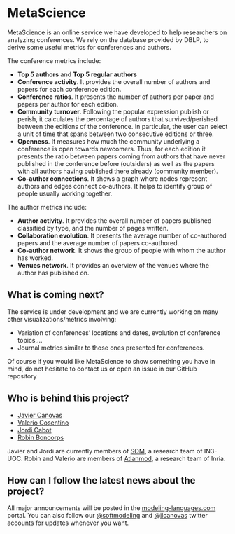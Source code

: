 # MetaScience

MetaScience is an online service we have developed to help researchers on analyzing conferences. We rely on the database provided by DBLP, to derive some useful metrics for conferences and authors. 

The conference metrics include:

- **Top 5 authors** and **Top 5 regular authors**
- **Conference activity**. It provides the overall number of authors and papers for each conference edition.
- **Conference ratios**. It presents the number of authors per paper and papers per author for each edition.
- **Community turnover**. Following the popular expression publish or perish, it calculates the percentage of authors that survived/perished between the editions of the conference. In particular, the user can select a unit of time that spans between two consecutive editions or three.
- **Openness**. It measures how much the community underlying a conference is open towards newcomers. Thus, for each edition it presents the ratio between papers coming from authors that have never published in the conference before (outsiders) as well as the papers with all authors having published there already (community member).
- **Co-author connections**. It shows a graph where nodes represent authors and edges connect co-authors. It helps to identify group of people usually working together.

The author metrics include:

- **Author activity**. It provides the overall number of papers published classified by type, and the number of pages written.
- **Collaboration evolution**. It presents the average number of co-authored papers and the average number of papers co-authored.
- **Co-author network**. It shows the group of people with whom the author has worked. 
- **Venues network**.  It provides an overview of the venues where the author has published on.

## What is coming next?

The service is under development and we are currently working on many other visualizations/metrics involving:
- Variation of conferences’ locations and dates, evolution of conference topics,...
- Journal metrics similar to those ones presented for conferences.
 
Of course if you would like MetaScience to show something you have in mind, do not hesitate to contact us or open an issue in our GitHub repository

## Who is behind this project?

* [Javier Canovas](http://github.com/jlcanovas/ "Javier Canovas")
* [Valerio Cosentino](http://github.com/valeriocos/ "Valerio Cosentino")
* [Jordi Cabot](http://github.com/jcabot/ "Jordi Cabot")
* [Robin Boncorps](http://github.com/rboncorps/ "Robin Boncorps")

Javier and Jordi are currently members of [SOM](http://som.uoc.es), a research team of IN3-UOC. Robin and Valerio are members of [Atlanmod](http://www.emn.fr/z-info/atlanmod), a research team of Inria.

How can I follow the latest news about the project?
---------------------------------------------------

All major announcements will be posted in the [modeling-languages.com](http://modeling-languages.com "modeling-languages.com") portal. You can also follow our [@softmodeling](https://twitter.com/softmodeling "@softmodeling") and [@jlcanovas](https://twitter.com/jlcanovas "@jlcanovas") twitter accounts for updates whenever you want. 